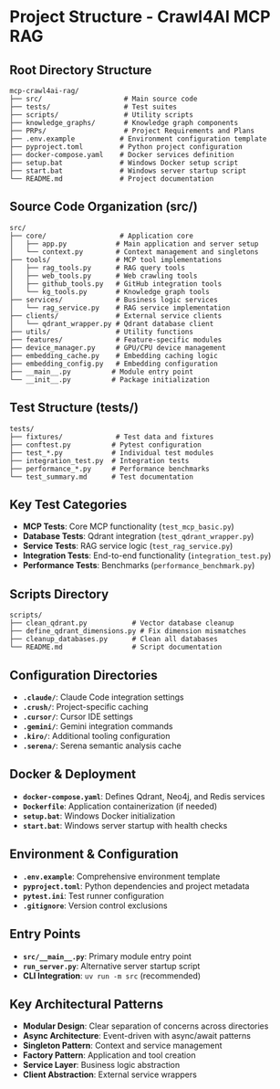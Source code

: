 # Project Structure - Crawl4AI MCP RAG

## Root Directory Structure
```
mcp-crawl4ai-rag/
├── src/                    # Main source code
├── tests/                  # Test suites
├── scripts/                # Utility scripts
├── knowledge_graphs/       # Knowledge graph components
├── PRPs/                   # Project Requirements and Plans
├── .env.example           # Environment configuration template
├── pyproject.toml         # Python project configuration
├── docker-compose.yaml    # Docker services definition
├── setup.bat              # Windows Docker setup script
├── start.bat              # Windows server startup script
└── README.md              # Project documentation
```

## Source Code Organization (src/)
```
src/
├── core/                  # Application core
│   ├── app.py            # Main application and server setup
│   └── context.py        # Context management and singletons
├── tools/                # MCP tool implementations
│   ├── rag_tools.py      # RAG query tools
│   ├── web_tools.py      # Web crawling tools
│   ├── github_tools.py   # GitHub integration tools
│   └── kg_tools.py       # Knowledge graph tools
├── services/             # Business logic services
│   └── rag_service.py    # RAG service implementation
├── clients/              # External service clients
│   └── qdrant_wrapper.py # Qdrant database client
├── utils/                # Utility functions
├── features/             # Feature-specific modules
├── device_manager.py     # GPU/CPU device management
├── embedding_cache.py    # Embedding caching logic
├── embedding_config.py   # Embedding configuration
├── __main__.py          # Module entry point
└── __init__.py          # Package initialization
```

## Test Structure (tests/)
```
tests/
├── fixtures/             # Test data and fixtures
├── conftest.py          # Pytest configuration
├── test_*.py            # Individual test modules
├── integration_test.py  # Integration tests
├── performance_*.py     # Performance benchmarks
└── test_summary.md      # Test documentation
```

## Key Test Categories
- **MCP Tests**: Core MCP functionality (`test_mcp_basic.py`)
- **Database Tests**: Qdrant integration (`test_qdrant_wrapper.py`)  
- **Service Tests**: RAG service logic (`test_rag_service.py`)
- **Integration Tests**: End-to-end functionality (`integration_test.py`)
- **Performance Tests**: Benchmarks (`performance_benchmark.py`)

## Scripts Directory
```
scripts/
├── clean_qdrant.py           # Vector database cleanup
├── define_qdrant_dimensions.py # Fix dimension mismatches
├── cleanup_databases.py      # Clean all databases
└── README.md                 # Script documentation
```

## Configuration Directories
- **`.claude/`**: Claude Code integration settings
- **`.crush/`**: Project-specific caching
- **`.cursor/`**: Cursor IDE settings  
- **`.gemini/`**: Gemini integration commands
- **`.kiro/`**: Additional tooling configuration
- **`.serena/`**: Serena semantic analysis cache

## Docker & Deployment
- **`docker-compose.yaml`**: Defines Qdrant, Neo4j, and Redis services
- **`Dockerfile`**: Application containerization (if needed)
- **`setup.bat`**: Windows Docker initialization
- **`start.bat`**: Windows server startup with health checks

## Environment & Configuration
- **`.env.example`**: Comprehensive environment template
- **`pyproject.toml`**: Python dependencies and project metadata
- **`pytest.ini`**: Test runner configuration
- **`.gitignore`**: Version control exclusions

## Entry Points
- **`src/__main__.py`**: Primary module entry point
- **`run_server.py`**: Alternative server startup script
- **CLI Integration**: `uv run -m src` (recommended)

## Key Architectural Patterns
- **Modular Design**: Clear separation of concerns across directories
- **Async Architecture**: Event-driven with async/await patterns
- **Singleton Pattern**: Context and service management
- **Factory Pattern**: Application and tool creation
- **Service Layer**: Business logic abstraction
- **Client Abstraction**: External service wrappers
